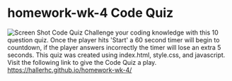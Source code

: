 # homework-wk-4 Code Quiz
![Screen Shot Code Quiz](https://user-images.githubusercontent.com/100663920/167067167-3af8087a-b271-4ff1-b9e1-ce37e6bd95aa.png)
Challenge your coding knowledge with this 10 question quiz. Once the player hits 'Start' a 60 second timer will begin to countdown, if the player answers incorrectly the timer will lose an extra 5 seconds. This quiz was created using index.html, style.css, and javascript. Visit the following link to give the Code Quiz a play.
https://hallerhc.github.io/homework-wk-4/
